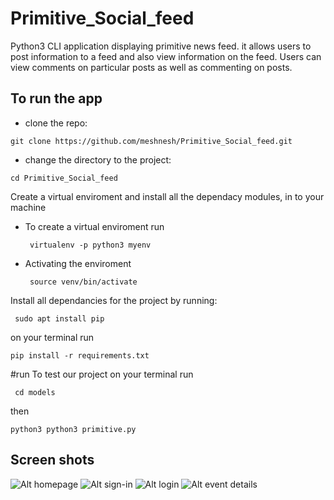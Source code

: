 # Primitive_Social_feed
Python3 CLI application displaying primitive news feed. it allows users to post information to a feed and also view information on the feed. Users can view comments on particular posts as well as commenting on posts. 

## To run the app ##
* clone the repo:

 ``` git clone https://github.com/meshnesh/Primitive_Social_feed.git ```

* change the directory to the project:

``` cd Primitive_Social_feed ```

Create a virtual enviroment and install all the dependacy modules, in to your machine

* To create a virtual enviroment run

    ``` virtualenv -p python3 myenv```

* Activating the enviroment

    ``` source venv/bin/activate```


Install all dependancies for the project by running:

``` sudo apt install pip```

on your terminal run

``` pip install -r requirements.txt ```

#run 
To test our project on your terminal run 

``` cd models```

then

``` python3 python3 primitive.py ```
## Screen shots ##

![Alt homepage](https://github.com/meshnesh/Bright-Events/blob/develop/designs/wireframes/bright_events_homepage.png)
![Alt sign-in](https://github.com/meshnesh/Bright-Events/blob/develop/designs/wireframes/SIGN%20IN.png)
![Alt login](https://github.com/meshnesh/Bright-Events/blob/develop/designs/wireframes/Login.png)
![Alt event details](https://github.com/meshnesh/Bright-Events/blob/develop/designs/wireframes/desktop_card_page.png)
